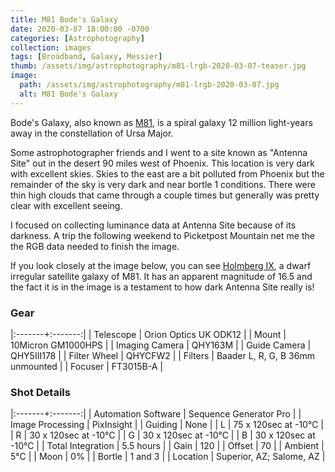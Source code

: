 ```yaml
---
title: M81 Bode's Galaxy
date: 2020-03-07 18:00:00 -0700
categories: [Astrophotography]
collection: images
tags: [Broadband, Galaxy, Messier]
thumb: /assets/img/astrophotography/m81-lrgb-2020-03-07-teaser.jpg
image:
  path: /assets/img/astrophotography/m81-lrgb-2020-03-07.jpg
  alt: M81 Bode's Galaxy
---
```


Bode's Galaxy, also known as [M81](https://en.wikipedia.org/wiki/Messier_81), is a spiral galaxy 12 million light-years away in the constellation of Ursa Major. 


Some astrophotographer friends and I went to a site known as "Antenna Site" out in the desert 90 miles west of Phoenix.
This location is very dark with excellent skies. Skies to the east are a bit polluted from Phoenix but the remainder of
the sky is very dark and near bortle 1 conditions. There were thin high clouds that came through a couple times but 
generally was pretty clear with excellent seeing.

I focused on collecting luminance data at Antenna Site because of its darkness. A trip the following weekend to Picketpost
Mountain net me the the RGB data needed to finish the image.

If you look closely at the image below, you can see [Holmberg IX](https://en.wikipedia.org/wiki/Holmberg_IX), a dwarf irregular satellite galaxy of M81. It has an
apparent magnitude of 16.5 and the fact it is in the image is a testament to how dark Antenna Site really is!

### Gear

|:-------+:-------:|
| Telescope | Orion Optics UK ODK12 |
| Mount | 10Micron GM1000HPS |
| Imaging Camera | QHY163M |
| Guide Camera | QHY5III178 |
| Filter Wheel | QHYCFW2 |
| Filters | Baader L, R, G, B 36mm unmounted |
| Focuser | FT3015B-A |

### Shot Details

|:-------+:-------:|
| Automation Software | Sequence Generator Pro |
| Image Processing | PixInsight |
| Guiding | None |
| L | 75 x 120sec at -10&deg;C |
| R | 30 x 120sec at -10&deg;C |
| G | 30 x 120sec at -10&deg;C |
| B | 30 x 120sec at -10&deg;C |
| Total Integration | 5.5 hours |
| Gain | 120 |
| Offset | 70 |
| Ambient | 5&deg;C |
| Moon | 0% |
| Bortle | 1 and 3 |
| Location | Superior, AZ; Salome, AZ |
